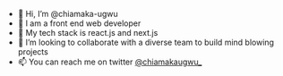 - 👋 Hi, I’m @chiamaka-ugwu
- 👀 I am a front end web developer
- 🌱 My tech stack is react.js and next.js
- 💞️ I’m looking to collaborate with a diverse team to build mind blowing projects
- 📫 You can reach me on twitter [@chiamakaugwu_](https://www.twitter.com/chiamakaugwu_)
<!---
chiamaka-ugwu/chiamaka-ugwu is a ✨ special ✨ repository because its `README.md` (this file) appears on your GitHub profile.
You can click the Preview link to take a look at your changes.
--->
